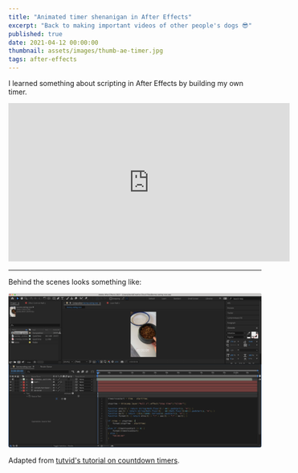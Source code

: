 ```yaml
---
title: "Animated timer shenanigan in After Effects"
excerpt: "Back to making important videos of other people's dogs 😎"
published: true
date: 2021-04-12 00:00:00
thumbnail: assets/images/thumb-ae-timer.jpg
tags: after-effects
---
```


I learned something about scripting in After Effects by building my own timer.

<iframe width="560" height="315" src="https://www.youtube-nocookie.com/embed/MwiiX5KJHtc" title="YouTube video player" frameborder="0" allow="accelerometer; autoplay; clipboard-write; encrypted-media; gyroscope; picture-in-picture" allowfullscreen></iframe>

<hr />

Behind the scenes looks something like:

![Screenshot of the Adobe After Effects workspace used for this project.](/assets/images/ae-timer-workspace.png)

Adapted from [tutvid's tutorial on countdown timers](https://www.youtube.com/watch?v=tzMbwnv79MA).

